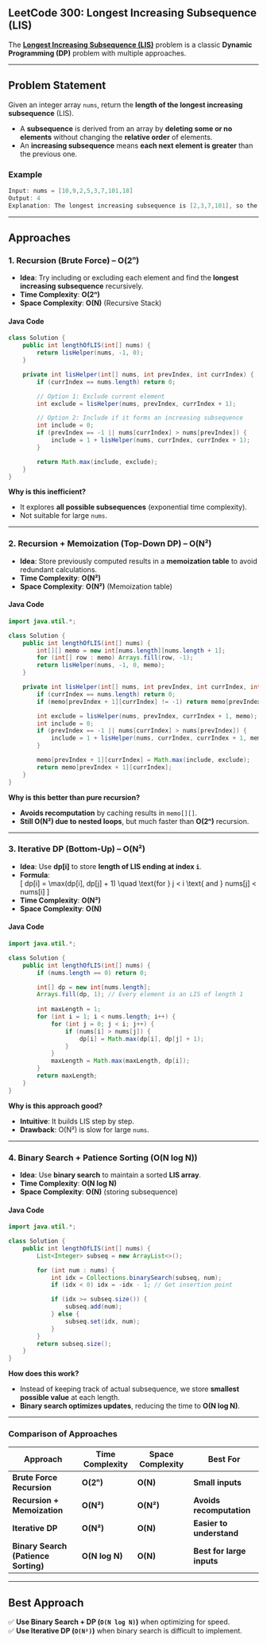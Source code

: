 ## **LeetCode 300: Longest Increasing Subsequence (LIS)**  
The **[Longest Increasing Subsequence (LIS)](https://leetcode.com/problems/longest-increasing-subsequence/description/?envType=study-plan-v2&envId=top-interview-150)** problem is a classic **Dynamic Programming (DP)** problem with multiple approaches.

---

## **Problem Statement**
Given an integer array `nums`, return the **length of the longest increasing subsequence** (LIS).  
- A **subsequence** is derived from an array by **deleting some or no elements** without changing the **relative order** of elements.  
- An **increasing subsequence** means **each next element is greater** than the previous one.

### **Example**
```java
Input: nums = [10,9,2,5,3,7,101,18]
Output: 4
Explanation: The longest increasing subsequence is [2,3,7,101], so the length is 4.
```

---

## **Approaches**
### **1. Recursion (Brute Force) – O(2ⁿ)**
- **Idea**: Try including or excluding each element and find the **longest increasing subsequence** recursively.
- **Time Complexity**: **O(2ⁿ)**
- **Space Complexity**: **O(N)** (Recursive Stack)

#### **Java Code**
```java
class Solution {
    public int lengthOfLIS(int[] nums) {
        return lisHelper(nums, -1, 0);
    }

    private int lisHelper(int[] nums, int prevIndex, int currIndex) {
        if (currIndex == nums.length) return 0;

        // Option 1: Exclude current element
        int exclude = lisHelper(nums, prevIndex, currIndex + 1);

        // Option 2: Include if it forms an increasing subsequence
        int include = 0;
        if (prevIndex == -1 || nums[currIndex] > nums[prevIndex]) {
            include = 1 + lisHelper(nums, currIndex, currIndex + 1);
        }

        return Math.max(include, exclude);
    }
}
```
**Why is this inefficient?**  
- It explores **all possible subsequences** (exponential time complexity).
- Not suitable for large `nums`.

---

### **2. Recursion + Memoization (Top-Down DP) – O(N²)**
- **Idea**: Store previously computed results in a **memoization table** to avoid redundant calculations.
- **Time Complexity**: **O(N²)**
- **Space Complexity**: **O(N²)** (Memoization table)

#### **Java Code**
```java
import java.util.*;

class Solution {
    public int lengthOfLIS(int[] nums) {
        int[][] memo = new int[nums.length][nums.length + 1];
        for (int[] row : memo) Arrays.fill(row, -1);
        return lisHelper(nums, -1, 0, memo);
    }

    private int lisHelper(int[] nums, int prevIndex, int currIndex, int[][] memo) {
        if (currIndex == nums.length) return 0;
        if (memo[prevIndex + 1][currIndex] != -1) return memo[prevIndex + 1][currIndex];

        int exclude = lisHelper(nums, prevIndex, currIndex + 1, memo);
        int include = 0;
        if (prevIndex == -1 || nums[currIndex] > nums[prevIndex]) {
            include = 1 + lisHelper(nums, currIndex, currIndex + 1, memo);
        }

        memo[prevIndex + 1][currIndex] = Math.max(include, exclude);
        return memo[prevIndex + 1][currIndex];
    }
}
```
**Why is this better than pure recursion?**  
- **Avoids recomputation** by caching results in `memo[][]`.
- **Still O(N²) due to nested loops**, but much faster than **O(2ⁿ)** recursion.

---

### **3. Iterative DP (Bottom-Up) – O(N²)**
- **Idea**: Use **dp[i]** to store **length of LIS ending at index `i`**.
- **Formula**:  
  \[
  dp[i] = \max(dp[i], dp[j] + 1) \quad \text{for } j < i \text{ and } nums[j] < nums[i]
  \]
- **Time Complexity**: **O(N²)**
- **Space Complexity**: **O(N)**

#### **Java Code**
```java
import java.util.*;

class Solution {
    public int lengthOfLIS(int[] nums) {
        if (nums.length == 0) return 0;

        int[] dp = new int[nums.length];
        Arrays.fill(dp, 1); // Every element is an LIS of length 1
        
        int maxLength = 1;
        for (int i = 1; i < nums.length; i++) {
            for (int j = 0; j < i; j++) {
                if (nums[i] > nums[j]) {
                    dp[i] = Math.max(dp[i], dp[j] + 1);
                }
            }
            maxLength = Math.max(maxLength, dp[i]);
        }
        return maxLength;
    }
}
```
**Why is this approach good?**
- **Intuitive**: It builds LIS step by step.
- **Drawback**: O(N²) is slow for large `nums`.

---

### **4. Binary Search + Patience Sorting (O(N log N))**
- **Idea**: Use **binary search** to maintain a sorted **LIS array**.
- **Time Complexity**: **O(N log N)**
- **Space Complexity**: **O(N)** (storing subsequence)

#### **Java Code**
```java
import java.util.*;

class Solution {
    public int lengthOfLIS(int[] nums) {
        List<Integer> subseq = new ArrayList<>();

        for (int num : nums) {
            int idx = Collections.binarySearch(subseq, num);
            if (idx < 0) idx = -idx - 1; // Get insertion point

            if (idx >= subseq.size()) {
                subseq.add(num);
            } else {
                subseq.set(idx, num);
            }
        }
        return subseq.size();
    }
}
```
**How does this work?**
- Instead of keeping track of actual subsequence, we store **smallest possible value** at each length.
- **Binary search optimizes updates**, reducing the time to **O(N log N)**.

---

### **Comparison of Approaches**
| Approach | Time Complexity | Space Complexity | Best For |
|----------|---------------|----------------|---------|
| **Brute Force Recursion** | **O(2ⁿ)** | **O(N)** | **Small inputs** |
| **Recursion + Memoization** | **O(N²)** | **O(N²)** | **Avoids recomputation** |
| **Iterative DP** | **O(N²)** | **O(N)** | **Easier to understand** |
| **Binary Search (Patience Sorting)** | **O(N log N)** | **O(N)** | **Best for large inputs** |

---

## **Best Approach**
✅ **Use Binary Search + DP (`O(N log N)`)** when optimizing for speed.  
✅ **Use Iterative DP (`O(N²)`)** when binary search is difficult to implement.  
